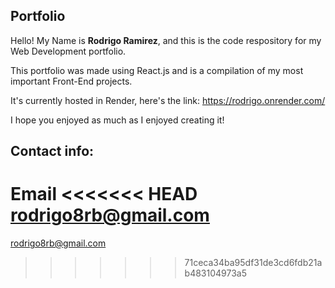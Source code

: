 ## Portfolio

Hello! My Name is **Rodrigo Ramirez**, and this is the code respository for my Web Development portfolio.

This portfolio was made using React.js and is a compilation of my most important Front-End projects.

It's currently hosted in Render, here's the link: https://rodrigo.onrender.com/

I hope you enjoyed as much as I enjoyed creating it!

## Contact info:

**Email**
<<<<<<< HEAD
rodrigo8rb@gmail.com
=======
rodrigo8rb@gmail.com
>>>>>>> 71ceca34ba95df31de3cd6fdb21ab483104973a5
